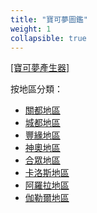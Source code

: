```yaml
---
title: "寶可夢圖鑑"
weight: 1
collapsible: true
---
```


<a href='{{< relref path="data/pokedex/pokemon-generator" >}}'>[寶可夢產生器]</a>

按地區分類：
* <a href='{{< relref path="data/pokedex/pokedex-kanto" >}}'>關都地區</a>
* <a href='{{< relref path="data/pokedex/" >}}'>城都地區</a>
* <a href='{{< relref path="data/pokedex/pokedex-hoenn" >}}'>豐緣地區</a>
* <a href='{{< relref path="data/pokedex/pokedex-sinnoh" >}}'>神奧地區</a>
* <a href='{{< relref path="data/pokedex/" >}}'>合眾地區</a>
* <a href='{{< relref path="data/pokedex/" >}}'>卡洛斯地區</a>
* <a href='{{< relref path="data/pokedex/" >}}'>阿羅拉地區</a>
* <a href='{{< relref path="data/pokedex/" >}}'>伽勒爾地區</a>

